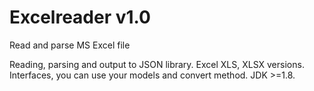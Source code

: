 # Excelreader v1.0
Read and parse MS Excel file

Reading, parsing and output to JSON library. Excel XLS, XLSX versions. Interfaces, you can use your models and convert method. JDK >=1.8.
